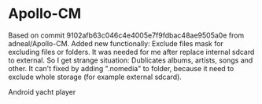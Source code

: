 Apollo-CM
=========
Based on commit 9102afb63c046c4e4005e7f9fdbac48ae9505a0e from adneal/Apollo-CM.
Added new functionally: Exclude files mask for excluding files or folders. 
It was needed for me after replace internal sdcard to external. 
So I get strange situation: Dublicates albums, artists, songs and other. 
It can't fixed by adding ".nomedia" to folder, because it need to exclude whole storage (for example external sdcard).

Android yacht player

